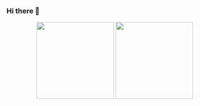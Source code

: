 ### Hi there 👋

<div align="center">
  <img height="180em" src="https://github-readme-stats-d2bv.vercel.app/api?username=joaooliveira-11&count_private=true&theme=dark&show_icons=true"/>
  <img height="180em" src="https://leetcard.jacoblin.cool/Jonyp1234?theme=dark&font=Bebas%20Neue"/>   
</div>
